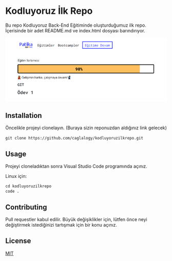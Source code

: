 # Kodluyoruz İlk Repo
Bu repo Kodluyoruz Back-End Eğitiminde oluşturduğumuz ilk repo. İçerisinde bir adet README.md ve index.html dosyası barındırıyor.

![Ekran Resmi](image.png)

## Installation

Öncelikle projeyi clonelayın. (Buraya sizin reponuzdan aldığınız link gelecek)

`git clone https://github.com/caglalogy/kodluyoruzilkrepo.git`

## Usage

Projeyi cloneladıktan sonra Visual Studio Code programında açınız.

Linux için:

```
cd kodluyoruzilkrepo
code .
```

## Contributing

Pull requestler kabul edilir. Büyük değişiklikler için, lütfen önce neyi değiştirmek istediğinizi tartışmak için bir konu açınız.

## License

[MIT](https://opensource.org/licenses/MIT)

